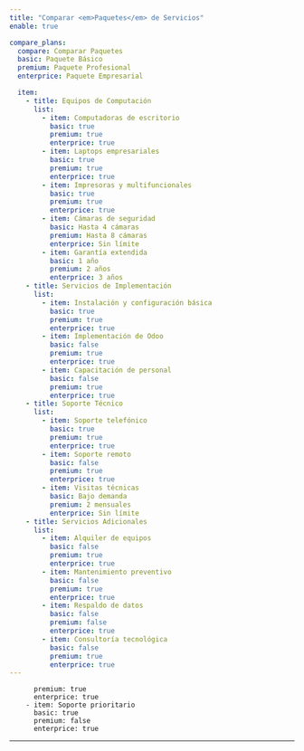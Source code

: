 ```yaml
---
title: "Comparar <em>Paquetes</em> de Servicios"
enable: true

compare_plans:
  compare: Comparar Paquetes
  basic: Paquete Básico
  premium: Paquete Profesional
  enterprice: Paquete Empresarial

  item:
    - title: Equipos de Computación
      list:
        - item: Computadoras de escritorio
          basic: true
          premium: true
          enterprice: true
        - item: Laptops empresariales
          basic: true
          premium: true
          enterprice: true
        - item: Impresoras y multifuncionales
          basic: true
          premium: true
          enterprice: true
        - item: Cámaras de seguridad
          basic: Hasta 4 cámaras
          premium: Hasta 8 cámaras
          enterprice: Sin límite
        - item: Garantía extendida
          basic: 1 año
          premium: 2 años
          enterprice: 3 años
    - title: Servicios de Implementación
      list:
        - item: Instalación y configuración básica
          basic: true
          premium: true
          enterprice: true
        - item: Implementación de Odoo
          basic: false
          premium: true
          enterprice: true
        - item: Capacitación de personal
          basic: false
          premium: true
          enterprice: true
    - title: Soporte Técnico
      list:
        - item: Soporte telefónico
          basic: true
          premium: true
          enterprice: true
        - item: Soporte remoto
          basic: false
          premium: true
          enterprice: true
        - item: Visitas técnicas
          basic: Bajo demanda
          premium: 2 mensuales
          enterprice: Sin límite
    - title: Servicios Adicionales
      list:
        - item: Alquiler de equipos
          basic: false
          premium: true
          enterprice: true
        - item: Mantenimiento preventivo
          basic: false
          premium: true
          enterprice: true
        - item: Respaldo de datos
          basic: false
          premium: false
          enterprice: true
        - item: Consultoría tecnológica
          basic: false
          premium: true
          enterprice: true
---
```

          premium: true
          enterprice: true
        - item: Soporte prioritario
          basic: true
          premium: false
          enterprice: true
---
